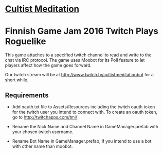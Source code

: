 # [Cultist Meditation](http://zaelot.github.io/Cultist-Meditation/)
Finnish Game Jam 2016 Twitch Plays Roguelike
==========

This game attaches to a specified twitch channel to read and write to the chat via IRC protocol. The game uses Moobot for its Poll feature to let players affect how the game goes forward.

Our twitch stream will be at http://www.twitch.tv/cultistmeditationbot for a short while.


Requirements
------------
* Add oauth.txt file to Assets/Resources including the twitch oauth token for the twitch user you intend to connect with. To create an oauth token, go to http://twitchapps.com/tmi/

* Rename the Nick Name and Channel Name in GameManager.prefab with your chosen twitch username.

* Rename Bot Name in GameManager.prefab, if you intend to use a bot with other name than moobot.
